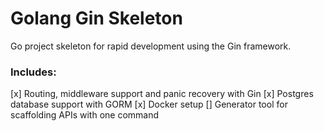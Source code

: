 # Golang Gin Skeleton

Go project skeleton for rapid development using the Gin framework.

### Includes:
[x] Routing, middleware support and panic recovery with Gin
[x] Postgres database support with GORM
[x] Docker setup
[] Generator tool for scaffolding APIs with one command 

